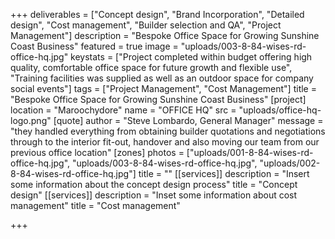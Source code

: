 +++
deliverables = ["Concept design", "Brand Incorporation", "Detailed design", "Cost management", "Builder selection and QA", "Project Management"]
description = "Bespoke Office Space for Growing Sunshine Coast Business"
featured = true
image = "uploads/003-8-84-wises-rd-office-hq.jpg"
keystats = ["Project completed within budget offering high quality, comfortable office space for future growth and flexible use", "Training facilities was supplied as well as an outdoor space for company social events"]
tags = ["Project Management", "Cost Management"]
title = "Bespoke Office Space for Growing Sunshine Coast Business"
[project]
location = "Maroochydore"
name = "OFFICE HQ"
src = "uploads/office-hq-logo.png"
[quote]
author = "Steve Lombardo, General Manager"
message = "they handled everything from obtaining builder quotations and negotiations through to the interior fit-out, handover and also moving our team from our previous office location"
[zones]
photos = ["uploads/001-8-84-wises-rd-office-hq.jpg", "uploads/003-8-84-wises-rd-office-hq.jpg", "uploads/002-8-84-wises-rd-office-hq.jpg"]
title = ""
[[services]]
description = "Insert some information about the concept design process"
title = "Concept design"
[[services]]
description = "Inset some information about cost management"
title = "Cost management"

+++
